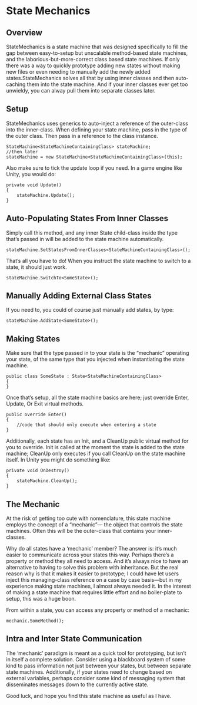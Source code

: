 # State Mechanics

## Overview

StateMechanics is a state machine that was designed specifically to fill the gap between easy-to-setup but unscalable method-based state machines, and the laborious-but-more-correct class based state machines. If only there was a way to quickly prototype adding new states without making new files or even needing to manually add the newly added states.StateMechanics solves all that by using inner classes and then auto-caching them into the state machine. And if your inner classes ever get too unwieldy, you can alway pull them into separate classes later.

## Setup

StateMechanics uses generics to auto-inject a reference of the outer-class into the inner-class. When defining your state machine, pass in the type of the outer class. Then pass in a reference to the class instance.

	StateMachine<StateMachineContainingClass> stateMachine;
	//then later
	stateMachine = new StateMachine<StateMachineContainingClass>(this);

Also make sure to tick the update loop if you need. In a game engine like Unity, you would do:

    private void Update()
    {
        stateMachine.Update();
    }

## Auto-Populating States From Inner Classes

Simply call this method, and any inner State child-class inside the type that’s passed in will be added to the state machine automatically.

    stateMachine.SetStatesFromInnerClasses<StateMachineContainingClass>();

That’s all you have to do! When you instruct the state machine to switch to a state, it should just work.


    stateMachine.SwitchTo<SomeState>();


## Manually Adding External Class States

If you need to, you could of course just manually add states, by type:

    stateMachine.AddState<SomeState>();

## Making States

Make sure that the type passed in to your state is the “mechanic” operating your state, of the same type that you injected when instantiating the state machine.

    public class SomeState : State<StateMachineContainingClass>
    {
    }

Once that’s setup, all the state machine basics are here; just override Enter, Update, Or Exit virtual methods.

    public override Enter()
    {
        //code that should only execute when entering a state
    }

Additionally, each state has an Init, and a CleanUp public virtual method for you to override. Init is called at the moment the state is added to the state machine; CleanUp only executes if you call CleanUp on the state machine itself. In Unity you might do something like:

    private void OnDestroy()
    {
        stateMachine.CleanUp();
    }

## The Mechanic

At the risk of getting too cute with nomenclature, this state machine employs the concept of a “mechanic”— the object that controls the state machines. Often this will be the outer-class that contains your inner-classes.

Why do all states have a ‘mechanic’ member? The answer is: it’s much easier to communicate across your states this way. Perhaps there’s a property or method they all need to access. And it’s always nice to have an alternative to having to solve this problem with inheritance. But the real reason why is that it makes it easier to prototype; I could have let users inject this managing-class reference on a case by case basis—but in my experience making state machines, I almost always needed it. In the interest of making a state machine that requires little effort and no boiler-plate to setup, this was a huge boon.

From within a state, you can access any property or method of a mechanic:

    mechanic.SomeMethod();

## Intra and Inter State Communication

The ‘mechanic’ paradigm is meant as a quick tool for prototyping, but isn’t in itself a complete solution. Consider using a blackboard system of some kind to pass information not just between your states, but between separate state machines. Additionally, if your states need to change based on external variables, perhaps consider some kind of messaging system that disseminates messages down to the currently active state. 

Good luck, and hope you find this state machine as useful as I have.
